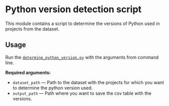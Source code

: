 # Python version detection script

This module contains a script to determine the versions of Python used in projects from the dataset.

## Usage

Run the [`determine_python_version.py`](./determine_python_version.py) with the arguments from command line.

**Required arguments:**
- `dataset_path` — Path to the dataset with the projects for which you want to determine the python version used.
- `output_path` — Path where you want to save the csv table with the versions.

